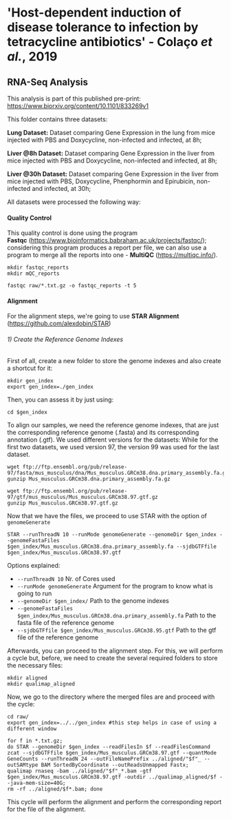 # 'Host-dependent induction of disease tolerance to infection by tetracycline antibiotics' - Colaço *et al.*, 2019
## RNA-Seq Analysis

This analysis is part of this published pre-print: https://www.biorxiv.org/content/10.1101/833269v1

This folder contains three datasets:

**Lung Dataset:** Dataset comparing Gene Expression in the lung from mice injected with PBS and Doxycycline, non-infected and infected, at 8h;

**Liver @8h Dataset:** Dataset comparing Gene Expression in the liver from mice injected with PBS and Doxycycline, non-infected and infected, at 8h;

**Liver @30h Dataset:** Dataset comparing Gene Expression in the liver from mice injected with PBS, Doxycycline, Phenphormin and Epirubicin,  non-infected and infected, at 30h;

All datasets were processed the following way:

#### Quality Control
This quality control is done using the program **Fastqc** (https://www.bioinformatics.babraham.ac.uk/projects/fastqc/); considering this program produces a report per file, we can also use a program to merge all the reports into one - **MultiQC** (https://multiqc.info/).

```
mkdir fastqc_reports
mkdir mQC_reports

fastqc raw/*.txt.gz -o fastqc_reports -t 5
```
#### Alignment
For the alignment steps, we're going to use **STAR Alignment** (https://github.com/alexdobin/STAR)

###### 1) Create the Reference Genome Indexes

First of all, create a new folder to store the genome indexes and also create a shortcut for it:
```
mkdir gen_index
export gen_index=./gen_index
```

Then, you can assess it by just using:

```
cd $gen_index
```

To align our samples, we need the reference genome indexes, that are just the corresponding reference genome (.fasta) and its corresponding annotation (.gtf). We used different versions for the datasets: While for the first two datasets, we used version 97, the version 99 was used for the last dataset.

```
wget ftp://ftp.ensembl.org/pub/release-97/fasta/mus_musculus/dna/Mus_musculus.GRCm38.dna.primary_assembly.fa.gz
gunzip Mus_musculus.GRCm38.dna.primary_assembly.fa.gz

wget ftp://ftp.ensembl.org/pub/release-97/gtf/mus_musculus/Mus_musculus.GRCm38.97.gtf.gz
gunzip Mus_musculus.GRCm38.97.gtf.gz
```
 Now that we have the files, we proceed to use STAR with the option of  `genomeGenerate`

```
STAR --runThreadN 10 --runMode genomeGenerate --genomeDir $gen_index --genomeFastaFiles $gen_index/Mus_musculus.GRCm38.dna.primary_assembly.fa --sjdbGTFfile $gen_index/Mus_musculus.GRCm38.97.gtf 

```
Options explained:

- `--runThreadN 10` Nr. of Cores used
- `--runMode genomeGenerate` Argument for the program to know what is going to run
- `--genomeDir $gen_index/` Path to the genome indexes
- `--genomeFastaFiles $gen_index/Mus_musculus.GRCm38.dna.primary_assembly.fa` Path to the fasta file of the reference genome
- `--sjdbGTFfile $gen_index/Mus_musculus.GRCm38.95.gtf` Path to the gtf file of the reference genome

Afterwards, you can proceed to the alignment step. For this, we will perform a cycle but, before, we need to create the several required folders to store the necessary files:
```
mkdir aligned
mkdir qualimap_aligned

```
Now, we go to the directory where the merged files are and proceed with the cycle:
```
cd raw/
export gen_index=../../gen_index #this step helps in case of using a different window
```
```
for f in *.txt.gz;
do STAR --genomeDir $gen_index --readFilesIn $f --readFilesCommand zcat --sjdbGTFfile $gen_index/Mus_musculus.GRCm38.97.gtf --quantMode GeneCounts --runThreadN 24 --outFileNamePrefix ../aligned/"$f"_ --outSAMtype BAM SortedByCoordinate --outReadsUnmapped Fastx;
qualimap rnaseq -bam ../aligned/"$f"_*.bam -gtf $gen_index/Mus_musculus.GRCm38.97.gtf -outdir ../qualimap_aligned/$f --java-mem-size=40G;
rm -rf ../aligned/$f*.bam; done
```

This cycle will perform the alignment and perform the corresponding report for the file of the alignment.
